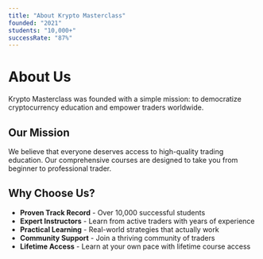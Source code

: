 ```yaml
---
title: "About Krypto Masterclass"
founded: "2021"
students: "10,000+"
successRate: "87%"
---
```


# About Us

Krypto Masterclass was founded with a simple mission: to democratize cryptocurrency education and empower traders worldwide.

## Our Mission

We believe that everyone deserves access to high-quality trading education. Our comprehensive courses are designed to take you from beginner to professional trader.

## Why Choose Us?

- **Proven Track Record** - Over 10,000 successful students
- **Expert Instructors** - Learn from active traders with years of experience
- **Practical Learning** - Real-world strategies that actually work
- **Community Support** - Join a thriving community of traders
- **Lifetime Access** - Learn at your own pace with lifetime course access